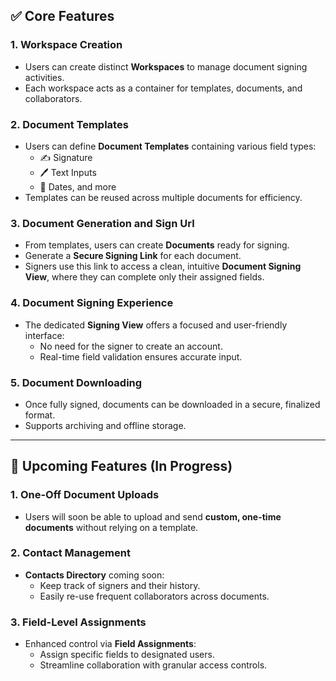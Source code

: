 ## ✅ Core Features

### 1. Workspace Creation
- Users can create distinct **Workspaces** to manage document signing activities.
- Each workspace acts as a container for templates, documents, and collaborators.

### 2. Document Templates
- Users can define **Document Templates** containing various field types:
  - ✍️ Signature
  - 🖊️ Text Inputs
  - 📅 Dates, and more
- Templates can be reused across multiple documents for efficiency.

### 3. Document Generation and Sign Url
- From templates, users can create **Documents** ready for signing.
- Generate a **Secure Signing Link** for each document.
- Signers use this link to access a clean, intuitive **Document Signing View**, where they can complete only their assigned fields.

### 4. Document Signing Experience
- The dedicated **Signing View** offers a focused and user-friendly interface:
  - No need for the signer to create an account.
  - Real-time field validation ensures accurate input.

### 5. Document Downloading
- Once fully signed, documents can be downloaded in a secure, finalized format.
- Supports archiving and offline storage.

---

## 🚧 Upcoming Features (In Progress)

### 1. One-Off Document Uploads
- Users will soon be able to upload and send **custom, one-time documents** without relying on a template.

### 2. Contact Management
- **Contacts Directory** coming soon:
  - Keep track of signers and their history.
  - Easily re-use frequent collaborators across documents.

### 3. Field-Level Assignments
- Enhanced control via **Field Assignments**:
  - Assign specific fields to designated users.
  - Streamline collaboration with granular access controls.


